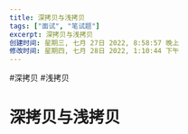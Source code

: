 ```yaml
---
title: 深拷贝与浅拷贝
tags: ["面试", "笔试题"]
excerpt: 深拷贝与浅拷贝
创建时间: 星期三, 七月 27日 2022, 8:58:57 晚上
修改时间: 星期四, 七月 28日 2022, 1:10:44 下午
---
```

#深拷贝 #浅拷贝
# 深拷贝与浅拷贝



